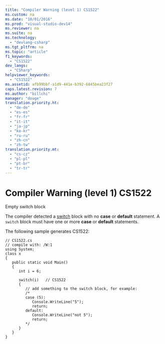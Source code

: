 ```yaml
---
title: "Compiler Warning (level 1) CS1522"
ms.custom: na
ms.date: "10/01/2016"
ms.prod: "visual-studio-dev14"
ms.reviewer: na
ms.suite: na
ms.technology: 
  - "devlang-csharp"
ms.tgt_pltfrm: na
ms.topic: "article"
f1_keywords: 
  - "CS1522"
dev_langs: 
  - "CSharp"
helpviewer_keywords: 
  - "CS1522"
ms.assetid: afb99bbf-a1d9-441e-b392-6845bea23f27
caps.latest.revision: 7
ms.author: "billchi"
manager: "douge"
translation.priority.ht: 
  - "de-de"
  - "es-es"
  - "fr-fr"
  - "it-it"
  - "ja-jp"
  - "ko-kr"
  - "ru-ru"
  - "zh-cn"
  - "zh-tw"
translation.priority.mt: 
  - "cs-cz"
  - "pl-pl"
  - "pt-br"
  - "tr-tr"
---
```

# Compiler Warning (level 1) CS1522
Empty switch block  
  
 The compiler detected a [switch](../Topic/switch%20\(C%23%20Reference\).md) block with no **case** or **default** statement. A `switch` block must have one or more **case** or **default** statements.  
  
 The following sample generates CS1522:  
  
```  
// CS1522.cs  
// compile with: /W:1  
using System;  
class x  
{  
   public static void Main()  
   {  
      int i = 6;  
  
      switch(i)   // CS1522  
      {  
         // add something to the switch block, for example:  
         /*  
         case (5):  
            Console.WriteLine("5");  
            return;  
         default:  
            Console.WriteLine("not 5");  
            return;  
         */  
      }  
   }  
}  
```